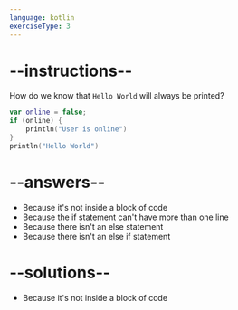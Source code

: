 ```yaml
---
language: kotlin
exerciseType: 3
---
```


# --instructions--

How do we know that `Hello World` will always be printed?
```kotlin
var online = false;
if (online) {
	println("User is online")
}
println("Hello World")
```

# --answers--

- Because it's not inside a block of code
- Because the if statement can't have more than one line
- Because there isn't an else statement
- Because there isn't an else if statement

# --solutions--

- Because it's not inside a block of code
